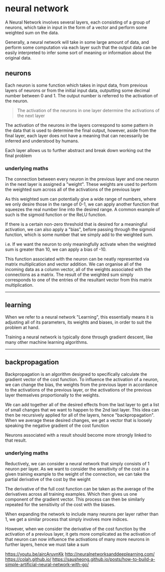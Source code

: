 # neural network

A Neural Network involves several layers, each consisting of a group of neurons, which take in input in the form of a vector and perform some weighted sum on the data.

Generally, a neural network will take in some large amount of data, and perform some computation via each layer such that the output data can be easily interpreted to infer some sort of meaning or information about the original data.

## neurons

Each neuron is some function which takes in input data, from previous layers of neurons or from the initial input data, outputting some decimal number between 0 and 1. The output number is referred to the activation of the neuron. 

> The activation of the neurons in one layer determine the activations of the next layer

The activation of the neurons in the layers correspond to some pattern in the data that is used to determine the final output, however, aside from the final layer, each layer does not have a meaning that can necessarily be inferred and understood by humans.

Each layer allows us to further abstract and break down working out the final problem

### underlying maths

The connection between every neuron in the previous layer and one neuron in the next layer is assigned a "weight". These weights are used to perform the weighted sum across all of the activations of the previous layer

As this weighted sum can potentially give a wide range of numbers, where we only desire those in the range of 0-1, we can apply another function that squeezes the real number line into the desired range. A common example of such is the sigmoid function or the ReLU function.

If there is a certain non-zero threshold that is desired for a meaningful activation, we can also apply a "bias", before passing through the sigmoid function, which is some number that we simply add to the weighted sum. 

i.e. If we want the neuron to only meaningfully activate when the weighted sum is greater than 10, we can apply a bias of -10.

This function associated with the neuron can be neatly represented via matrix multiplication and vector addition. We can organise all of the incoming data as a column vector, all of the weights associated with the connections as a matrix. The result of the weighted sum simply corresponds to one of the entries of the resultant vector from this matrix multiplication.

---

## learning

When we refer to a neural network "Learning", this essentially means it is adjusting all of its parameters, its weights and biases, in order to suit the problem at hand.

Training a neural network is typically done through gradient descent, like many other machine learning algorithms.

---

## backpropagation

Backpropagation is an algorithm designed to specifically calculate the gradient vector of the cost function. To influence the activation of a neuron, we can change the bias, the weights from the previous layer in accordance to the activations of the previous layer, or the activations of the previous layer themselves proportionally to the weights.

We can add together all of the desired effects from the last layer to get a list of small changes that we want to happen to the 2nd last layer. This idea can then be recursively applied for all of the layers, hence "backpropagation". When we average these desired changes, we get a vector that is loosely speaking the negative gradient of the cost function

Neurons associated with a result should become more strongly linked to that result.

### underlying maths

Reductively, we can consider a neural network that simply consists of 1 neuron per layer. As we want to consider the sensitivity of the cost in a given training example to the weight of the connection, we can take the partial derivative of the cost by the weight

The derivative of the full cost function can be taken as the average of the derivatives across all training examples. Which then gives us one component of the gradient vector. This process can then be similarly repeated for the sensitivity of the cost with the biases.

When expanding the network to include many neurons per layer rather than 1, we get a similar process that simply involves more indices.

However, when we consider the derivative of the cost function by the activation of a previous layer, it gets more complicated as the activation of that neuron can now influence the activations of many more neurons in further layers, hence we must take a sum

https://youtu.be/aircAruvnKk
http://neuralnetworksanddeeplearning.com/
https://colah.github.io/
https://sausheong.github.io/posts/how-to-build-a-simple-artificial-neural-network-with-go/
